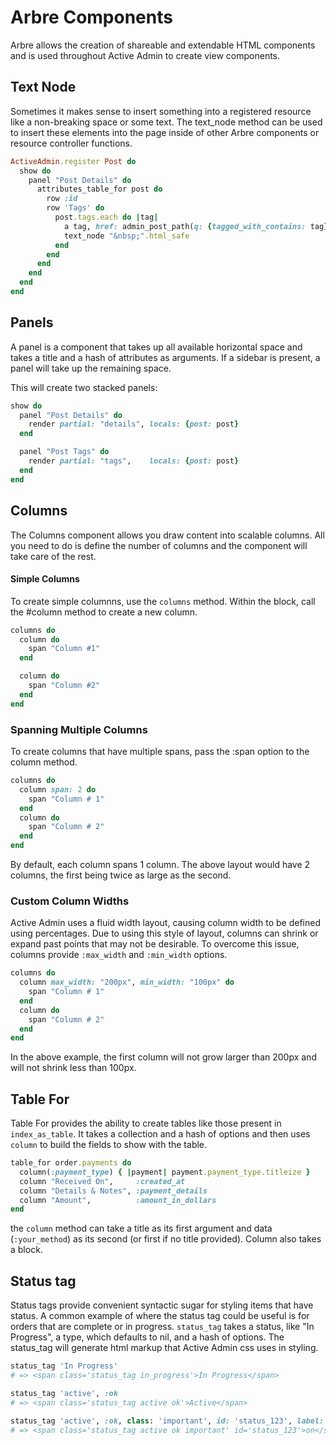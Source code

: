 # Arbre Components

Arbre allows the creation of shareable and extendable HTML components and is
used throughout Active Admin to create view components.

## Text Node

Sometimes it makes sense to insert something into a registered resource like a
non-breaking space or some text. The text_node method can be used to insert
these elements into the page inside of other Arbre components or resource
controller functions.

```ruby
ActiveAdmin.register Post do
  show do
    panel "Post Details" do
      attributes_table_for post do
        row :id
        row 'Tags' do
          post.tags.each do |tag|
            a tag, href: admin_post_path(q: {tagged_with_contains: tag})          
            text_node "&nbsp;".html_safe
          end
        end
      end
    end
  end
end
```

## Panels

A panel is a component that takes up all available horizontal space and takes a
title and a hash of attributes as arguments. If a sidebar is present, a panel
will take up the remaining space.

This will create two stacked panels:

```ruby
show do
  panel "Post Details" do
    render partial: "details", locals: {post: post}
  end

  panel "Post Tags" do
    render partial: "tags",    locals: {post: post}
  end
end
```

## Columns

The Columns component allows you draw content into scalable columns. All you
need to do is define the number of columns and the component will take care of
the rest.

#### Simple Columns

To create simple columnns, use the `columns` method. Within the block, call
the #column method to create a new column.

```ruby
columns do
  column do
    span "Column #1"
  end

  column do
    span "Column #2"
  end
end
```

### Spanning Multiple Columns

To create columns that have multiple spans, pass the :span option to the column
method.

```ruby
columns do
  column span: 2 do
    span "Column # 1"
  end
  column do
    span "Column # 2"
  end
end
```

By default, each column spans 1 column. The above layout would have 2 columns,
the first being twice as large as the second.

### Custom Column Widths

Active Admin uses a fluid width layout, causing column width to be defined
using percentages. Due to using this style of layout, columns can shrink or
expand past points that may not be desirable. To overcome this issue,
columns provide `:max_width` and `:min_width` options.

```ruby
columns do
  column max_width: "200px", min_width: "100px" do
    span "Column # 1"
  end
  column do
    span "Column # 2"
  end
end
```

In the above example, the first column will not grow larger than 200px and will
not shrink less than 100px.

## Table For

Table For provides the ability to create tables like those present
in `index_as_table`. It takes a collection and a hash of options and then
uses `column` to build the fields to show with the table.

```ruby
table_for order.payments do
  column(:payment_type) { |payment| payment.payment_type.titleize }
  column "Received On",     :created_at
  column "Details & Notes", :payment_details
  column "Amount",          :amount_in_dollars
end
```

the `column` method can take a title as its first argument and data
(`:your_method`) as its second (or first if no title provided). Column also
takes a block.

## Status tag

Status tags provide convenient syntactic sugar for styling items that have
status. A common example of where the status tag could be useful is for orders
that are complete or in progress. `status_tag` takes a status, like
"In Progress", a type, which defaults to nil, and a hash of options. The
status_tag will generate html markup that Active Admin css uses in styling.

```ruby
status_tag 'In Progress'
# => <span class='status_tag in_progress'>In Progress</span>

status_tag 'active', :ok
# => <span class='status_tag active ok'>Active</span>

status_tag 'active', :ok, class: 'important', id: 'status_123', label: 'on'
# => <span class='status_tag active ok important' id='status_123'>on</span>
```
